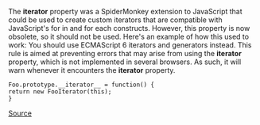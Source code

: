 The __iterator__ property was a SpiderMonkey extension to JavaScript that could be used to create custom iterators that are compatible with JavaScript's for in and for each constructs. However, this property is now obsolete, so it should not be used. Here's an example of how this used to work:
You should use ECMAScript 6 iterators and generators instead.
This rule is aimed at preventing errors that may arise from using the __iterator__ property, which is not implemented in several browsers. As such, it will warn whenever it encounters the __iterator__ property.

```
Foo.prototype.__iterator__ = function() {
return new FooIterator(this);
}

```

[Source](http://eslint.org/docs/rules/no-iterator)
